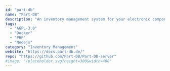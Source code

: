 ```yaml
---
id: "part-db"
name: "Part-DB"
description: "An inventory management system for your electronic components."
tags:
  - "AGPL-3.0"
  - "Docker"
  - "PHP"
  - "Nodejs"
category: "Inventory Management"
website: "https://docs.part-db.de/"
repo: "https://github.com/Part-DB/Part-DB-server"
#image: "/placeholder.svg?height=300&width=400"
---
```


